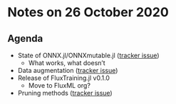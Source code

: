 # Notes on 26 October 2020

## Agenda

- State of ONNX.jl/ONNXmutable.jl ([tracker issue][1])
	- What works, what doesn’t
- Data augmentation ([tracker issue][2])
- Release of FluxTraining.jl v0.1.0
	- Move to FluxML org?
- Pruning methods ([tracker issue][3])

[1]:	https://github.com/FluxML/ML-Coordination-Tracker/issues/10
[2]:	https://github.com/FluxML/ML-Coordination-Tracker/issues/11
[3]:	https://github.com/FluxML/ML-Coordination-Tracker/issues/13